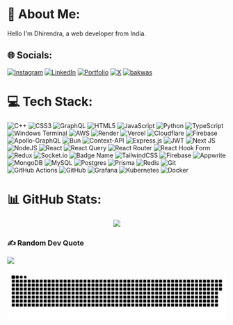 # 💫 About Me:
Hello I'm Dhirendra, a web developer from India.

## 🌐 Socials:
[![Instagram](https://img.shields.io/badge/Instagram-%23E4405F.svg?logo=Instagram&logoColor=white)](https://instagram.com/dhirendravsingh) [![LinkedIn](https://img.shields.io/badge/LinkedIn-%230077B5.svg?logo=linkedin&logoColor=white)](https://linkedin.com/in/dhirendra-vikram-singh-53646b228) [![Portfolio](http://d1ujqdpfgkvqfi.cloudfront.net/favicon-generator/htdocs/favicons/2015-01-02/2004e2982aac2c6812a77aa13518b236.ico)](https://dhirendravsingh.vercel.app/) [![X](https://img.shields.io/badge/X-black.svg?logo=X&logoColor=white)](https://x.com/dhirendraVS) [![bakwas](https://img.shields.io/badge/Email-D14836?logo=gmail&logoColor=white)](mailto:dhirendravsingh09@gmail.com) 

# 💻 Tech Stack:
![C++](https://img.shields.io/badge/c++-%2300599C.svg?style=flat&logo=c%2B%2B&logoColor=white) ![CSS3](https://img.shields.io/badge/css3-%231572B6.svg?style=flat&logo=css3&logoColor=white) ![GraphQL](https://img.shields.io/badge/-GraphQL-E10098?style=flat&logo=graphql&logoColor=white) ![HTML5](https://img.shields.io/badge/html5-%23E34F26.svg?style=flat&logo=html5&logoColor=white) ![JavaScript](https://img.shields.io/badge/javascript-%23323330.svg?style=flat&logo=javascript&logoColor=%23F7DF1E) ![Python](https://img.shields.io/badge/python-3670A0?style=flat&logo=python&logoColor=ffdd54) ![TypeScript](https://img.shields.io/badge/typescript-%23007ACC.svg?style=flat&logo=typescript&logoColor=white) ![Windows Terminal](https://img.shields.io/badge/Windows%20Terminal-%234D4D4D.svg?style=flat&logo=windows-terminal&logoColor=white) ![AWS](https://img.shields.io/badge/AWS-%23FF9900.svg?style=flat&logo=amazon-aws&logoColor=white) ![Render](https://img.shields.io/badge/Render-%46E3B7.svg?style=flat&logo=render&logoColor=white) ![Vercel](https://img.shields.io/badge/vercel-%23000000.svg?style=flat&logo=vercel&logoColor=white) ![Cloudflare](https://img.shields.io/badge/Cloudflare-F38020?style=flat&logo=Cloudflare&logoColor=white) ![Firebase](https://img.shields.io/badge/firebase-%23039BE5.svg?style=flat&logo=firebase) ![Apollo-GraphQL](https://img.shields.io/badge/-ApolloGraphQL-311C87?style=flat&logo=apollo-graphql) ![Bun](https://img.shields.io/badge/Bun-%23000000.svg?style=flat&logo=bun&logoColor=white) ![Context-API](https://img.shields.io/badge/Context--Api-000000?style=flat&logo=react) ![Express.js](https://img.shields.io/badge/express.js-%23404d59.svg?style=flat&logo=express&logoColor=%2361DAFB) ![JWT](https://img.shields.io/badge/JWT-black?style=flat&logo=JSON%20web%20tokens) ![Next JS](https://img.shields.io/badge/Next-black?style=flat&logo=next.js&logoColor=white) ![NodeJS](https://img.shields.io/badge/node.js-6DA55F?style=flat&logo=node.js&logoColor=white) ![React](https://img.shields.io/badge/react-%2320232a.svg?style=flat&logo=react&logoColor=%2361DAFB) ![React Query](https://img.shields.io/badge/-React%20Query-FF4154?style=flat&logo=react%20query&logoColor=white) ![React Router](https://img.shields.io/badge/React_Router-CA4245?style=flat&logo=react-router&logoColor=white) ![React Hook Form](https://img.shields.io/badge/React%20Hook%20Form-%23EC5990.svg?style=flat&logo=reacthookform&logoColor=white) ![Redux](https://img.shields.io/badge/redux-%23593d88.svg?style=flat&logo=redux&logoColor=white) ![Socket.io](https://img.shields.io/badge/Socket.io-black?style=flat&logo=socket.io&badgeColor=010101) ![Badge Name](https://img.shields.io/badge/tRPC-%232596BE.svg?style=flat&logo=tRPC&logoColor=white) ![TailwindCSS](https://img.shields.io/badge/tailwindcss-%2338B2AC.svg?style=flat&logo=tailwind-css&logoColor=white) ![Firebase](https://img.shields.io/badge/firebase-a08021?style=flat&logo=firebase&logoColor=ffcd34) ![Appwrite](https://img.shields.io/badge/Appwrite-%23FD366E.svg?style=flat&logo=appwrite&logoColor=white) ![MongoDB](https://img.shields.io/badge/MongoDB-%234ea94b.svg?style=flat&logo=mongodb&logoColor=white) ![MySQL](https://img.shields.io/badge/mysql-4479A1.svg?style=flat&logo=mysql&logoColor=white) ![Postgres](https://img.shields.io/badge/postgres-%23316192.svg?style=flat&logo=postgresql&logoColor=white) ![Prisma](https://img.shields.io/badge/Prisma-3982CE?style=flat&logo=Prisma&logoColor=white) ![Redis](https://img.shields.io/badge/redis-%23DD0031.svg?style=flat&logo=redis&logoColor=white) ![Git](https://img.shields.io/badge/git-%23F05033.svg?style=flat&logo=git&logoColor=white) ![GitHub Actions](https://img.shields.io/badge/github%20actions-%232671E5.svg?style=flat&logo=githubactions&logoColor=white) ![GitHub](https://img.shields.io/badge/github-%23121011.svg?style=flat&logo=github&logoColor=white) ![Grafana](https://img.shields.io/badge/grafana-%23F46800.svg?style=flat&logo=grafana&logoColor=white) ![Kubernetes](https://img.shields.io/badge/kubernetes-%23326ce5.svg?style=flat&logo=kubernetes&logoColor=white) ![Docker](https://img.shields.io/badge/docker-%230db7ed.svg?style=flat&logo=docker&logoColor=white)
# 📊 GitHub Stats:
<div align="center">
<!-- ![](https://github-readme-stats.vercel.app/api?username=dhirendravsingh&theme=default_repocard&hide_border=true&include_all_commits=false&count_private=true)<br/> -->

![](https://nirzak-streak-stats.vercel.app/?user=dhirendravsingh&theme=github_dark&hide_border=true)<br/>
</div>

<!-- ![](https://github-readme-stats.vercel.app/api/top-langs/?username=dhirendravsingh&theme=default_repocard&hide_border=true&include_all_commits=false&count_private=true&layout=compact) -->


### ✍️ Random Dev Quote
![](https://quotes-github-readme.vercel.app/api?type=horizontal&theme=light)


<!--  -->

<!-- Proudly created with GPRM ( https://gprm.itsvg.in ) -->

<picture>
  <source media="(prefers-color-scheme: dark)" srcset="https://raw.githubusercontent.com/dhirendravsingh/dhirendravsingh/output/github-snake-dark.svg" />
  <source media="(prefers-color-scheme: light)" srcset="https://raw.githubusercontent.com/dhirendravsingh/dhirendravsingh/output/github-snake.svg" />
  <img alt="github-snake" src="https://raw.githubusercontent.com/dhirendravsingh/dhirendravsingh/output/github-snake.svg" />
</picture>












<!-- # 📊 GitHub Stats:
![](https://github-readme-stats.vercel.app/api?username=dhirendravsingh&theme=gruvbox&hide_border=true&include_all_commits=false&count_private=true)<br/>
![](https://nirzak-streak-stats.vercel.app/?user=dhirendravsingh&theme=gruvbox&hide_border=true)<br/>
![](https://github-readme-stats.vercel.app/api/top-langs/?username=dhirendravsingh&theme=gruvbox&hide_border=true&include_all_commits=false&count_private=true&layout=compact)

---
[![](https://visitcount.itsvg.in/api?id=dhirendravsingh&icon=0&color=0)](https://visitcount.itsvg.in) -->

<!-- Proudly created with GPRM ( https://gprm.itsvg.in ) -->





















